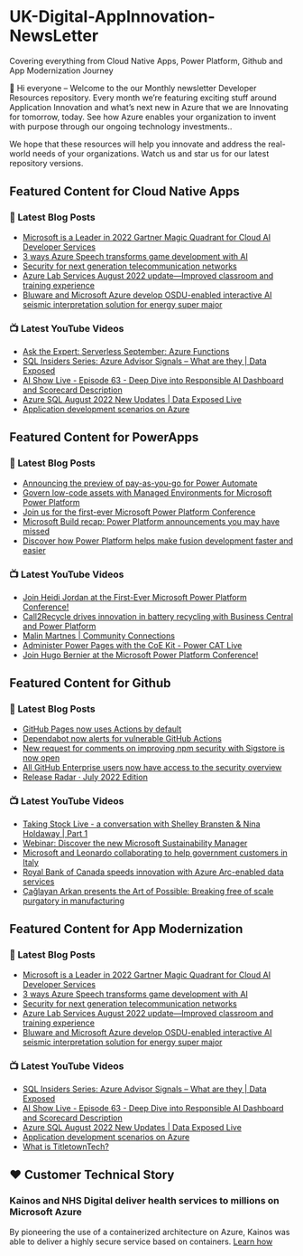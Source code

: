 # UK-Digital-AppInnovation-NewsLetter

Covering everything from Cloud Native Apps, Power Platform, Github and App Modernization Journey

👋 Hi everyone – Welcome to the our Monthly newsletter Developer Resources repository. Every month we’re featuring exciting stuff around Application Innovation and what’s next new in Azure that we are Innovating for tomorrow, today. See how Azure enables your organization to invent with purpose through our ongoing technology investments..


We hope that these resources will help you innovate and address the real-world needs of your organizations. Watch us and star us for our latest repository versions.

## Featured Content for Cloud Native Apps


### 📝 Latest Blog Posts

    
<!-- BLOGCNA:START -->
- [Microsoft is a Leader in 2022 Gartner Magic Quadrant for Cloud AI Developer Services](https://azure.microsoft.com/blog/microsoft-is-a-leader-in-2022-gartner-magic-quadrant-for-cloud-ai-developer-services/)
- [3 ways Azure Speech transforms game development with AI](https://azure.microsoft.com/blog/3-ways-azure-speech-transforms-game-development-with-ai/)
- [Security for next generation telecommunication networks](https://azure.microsoft.com/blog/security-for-next-generation-telecommunication-networks/)
- [Azure Lab Services August 2022 update—Improved classroom and training experience](https://azure.microsoft.com/blog/azure-lab-services-august-2022-update-improved-classroom-and-training-experience/)
- [Bluware and Microsoft Azure develop OSDU-enabled interactive AI seismic interpretation solution for energy super major](https://azure.microsoft.com/blog/bluware-and-microsoft-azure-develop-osduenabled-interactive-ai-seismic-interpretation-solution-for-energy-super-major/)
<!-- BLOGCNA:END -->

### 📺 Latest YouTube Videos

 
<!-- YOUTUBECNA:START -->
- [Ask the Expert: Serverless September: Azure Functions](https://www.youtube.com/watch?v=wB5Va1a-MeY)
- [SQL Insiders Series: Azure Advisor Signals – What are they | Data Exposed](https://www.youtube.com/watch?v=LmQz7JmoiQs)
- [AI Show Live - Episode 63 - Deep Dive into Responsible AI Dashboard and Scorecard Description](https://www.youtube.com/watch?v=lVc187J25ig)
- [Azure SQL August 2022 New Updates | Data Exposed Live](https://www.youtube.com/watch?v=iaelwvd_xIc)
- [Application development scenarios on Azure](https://www.youtube.com/watch?v=rB30J_xjAa4)
<!-- YOUTUBECNA:END -->

##  Featured Content for PowerApps
### 📝 Latest Blog Posts
<!-- BLOGPOWER:START -->
- [Announcing the preview of pay-as-you-go for Power Automate](https://cloudblogs.microsoft.com/powerplatform/2022/07/21/announcing-the-preview-of-pay-as-you-go-for-power-automate/)
- [Govern low-code assets with Managed Environments for Microsoft Power Platform](https://cloudblogs.microsoft.com/powerplatform/2022/07/12/govern-low-code-assets-with-managed-environments-for-microsoft-power-platform/)
- [Join us for the first-ever Microsoft Power Platform Conference](https://cloudblogs.microsoft.com/powerplatform/2022/07/12/join-us-for-the-first-ever-microsoft-power-platform-conference/)
- [Microsoft Build recap: Power Platform announcements you may have missed](https://cloudblogs.microsoft.com/powerplatform/2022/05/31/microsoft-build-recap-power-platform-announcements-you-may-have-missed/)
- [Discover how Power Platform helps make fusion development faster and easier](https://cloudblogs.microsoft.com/powerplatform/2022/05/25/discover-how-power-platform-helps-make-fusion-development-faster-and-easier/)
<!-- BLOGPOWER:END -->
 ### 📺 Latest YouTube Videos
    
<!-- YOUTUBEPOWER:START -->
- [Join Heidi Jordan at the First-Ever Microsoft Power Platform Conference!](https://www.youtube.com/watch?v=UQ-yZwSX__Y)
- [Call2Recycle drives innovation in battery recycling with Business Central and Power Platform](https://www.youtube.com/watch?v=d6BQbhyXdYU)
- [Malin Martnes | Community Connections](https://www.youtube.com/watch?v=2L-kCWimgyk)
- [Administer Power Pages with the CoE Kit - Power CAT Live](https://www.youtube.com/watch?v=FrHSIqTRbg8)
- [Join Hugo Bernier at the Microsoft Power Platform Conference!](https://www.youtube.com/watch?v=_K66oG7wta4)
<!-- YOUTUBEPOWER:END -->

##  Featured Content for Github
### 📝 Latest Blog Posts
<!-- BLOGGITHUB:START -->
- [GitHub Pages now uses Actions by default](https://github.blog/2022-08-10-github-pages-now-uses-actions-by-default/)
- [Dependabot now alerts for vulnerable GitHub Actions](https://github.blog/2022-08-09-dependabot-now-alerts-for-vulnerable-github-actions/)
- [New request for comments on improving npm security with Sigstore is now open](https://github.blog/2022-08-08-new-request-for-comments-on-improving-npm-security-with-sigstore-is-now-open/)
- [All GitHub Enterprise users now have access to the security overview](https://github.blog/2022-08-08-all-github-enterprise-users-now-have-access-to-the-security-overview/)
- [Release Radar · July 2022 Edition](https://github.blog/2022-08-05-release-radar-jul-2022/)
<!-- BLOGGITHUB:END -->
### 📺 Latest YouTube Videos
<!-- YOUTUBEGITHUB:START -->
- [Taking Stock Live - a conversation with Shelley Bransten &amp; Nina Holdaway | Part 1](https://www.youtube.com/watch?v=TlcNW_K9k4s)
- [Webinar: Discover the new Microsoft Sustainability Manager](https://www.youtube.com/watch?v=az1Zkv6fFMc)
- [Microsoft and Leonardo collaborating to help government customers in Italy](https://www.youtube.com/watch?v=FPigM91F4vU)
- [Royal Bank of Canada speeds innovation with Azure Arc-enabled data services](https://www.youtube.com/watch?v=lYvzrMgdReI)
- [Çağlayan Arkan presents the Art of Possible: Breaking free of scale purgatory in manufacturing](https://www.youtube.com/watch?v=ae4MnQKviHE)
<!-- YOUTUBEGITHUB:END -->
##  Featured Content for App Modernization
### 📝 Latest Blog Posts
<!-- BLOGAPPMOD:START -->
- [Microsoft is a Leader in 2022 Gartner Magic Quadrant for Cloud AI Developer Services](https://azure.microsoft.com/blog/microsoft-is-a-leader-in-2022-gartner-magic-quadrant-for-cloud-ai-developer-services/)
- [3 ways Azure Speech transforms game development with AI](https://azure.microsoft.com/blog/3-ways-azure-speech-transforms-game-development-with-ai/)
- [Security for next generation telecommunication networks](https://azure.microsoft.com/blog/security-for-next-generation-telecommunication-networks/)
- [Azure Lab Services August 2022 update—Improved classroom and training experience](https://azure.microsoft.com/blog/azure-lab-services-august-2022-update-improved-classroom-and-training-experience/)
- [Bluware and Microsoft Azure develop OSDU-enabled interactive AI seismic interpretation solution for energy super major](https://azure.microsoft.com/blog/bluware-and-microsoft-azure-develop-osduenabled-interactive-ai-seismic-interpretation-solution-for-energy-super-major/)
<!-- BLOGAPPMOD:END -->
### 📺 Latest YouTube Videos
<!-- YOUTUBEAPPMOD:START -->
- [SQL Insiders Series: Azure Advisor Signals – What are they | Data Exposed](https://www.youtube.com/watch?v=LmQz7JmoiQs)
- [AI Show Live - Episode 63 - Deep Dive into Responsible AI Dashboard and Scorecard Description](https://www.youtube.com/watch?v=lVc187J25ig)
- [Azure SQL August 2022 New Updates | Data Exposed Live](https://www.youtube.com/watch?v=iaelwvd_xIc)
- [Application development scenarios on Azure](https://www.youtube.com/watch?v=rB30J_xjAa4)
- [What is TitletownTech?](https://www.youtube.com/watch?v=YtJCWdOuK2A)
<!-- YOUTUBEAPPMOD:END -->


## ♥️ Customer Technical Story 

### Kainos and NHS Digital deliver health services to millions on Microsoft Azure

By pioneering the use of a containerized architecture on Azure, Kainos was able to deliver a highly secure service based on containers. [Learn how](https://customers.microsoft.com/en-us/story/1368348549535774520-kainos-and-nhs-digital-deliver-health-services-to-millions-on-microsoft-azure)

